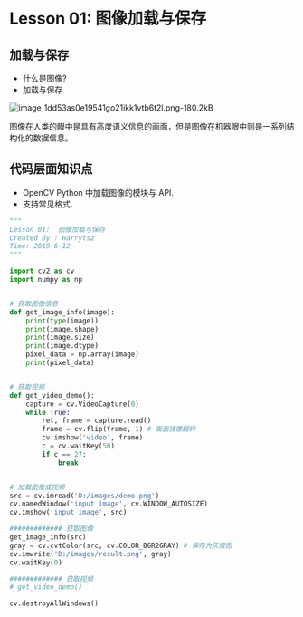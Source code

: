 # Lesson 01: 图像加载与保存

## 加载与保存
* 什么是图像?
* 加载与保存.

![image_1dd53as0e19541go21ikk1vtb6t2l.png-180.2kB][1]

图像在人类的眼中是具有高度语义信息的画面，但是图像在机器眼中则是一系列结构化的数据信息。

## 代码层面知识点
* OpenCV Python 中加载图像的模块与 API.
* 支持常见格式.

```python
"""
Lesson 01:  图像加载与保存
Created By : Harrytsz
Time: 2019-6-12
"""

import cv2 as cv
import numpy as np


# 获取图像信息
def get_image_info(image):
    print(type(image))
    print(image.shape)
    print(image.size)
    print(image.dtype)
    pixel_data = np.array(image)
    print(pixel_data)


# 获取视频
def get_video_demo():
    capture = cv.VideoCapture(0)
    while True:
        ret, frame = capture.read()
        frame = cv.flip(frame, 1) # 画面镜像翻转
        cv.imshow('video', frame)
        c = cv.waitKey(50)
        if c == 27:
            break


# 加载图像或视频
src = cv.imread('D:/images/demo.png')
cv.namedWindow('input image', cv.WINDOW_AUTOSIZE)
cv.imshow('input image', src)

############# 获取图像
get_image_info(src)
gray = cv.cvtColor(src, cv.COLOR_BGR2GRAY) # 保存为灰度图
cv.imwrite('D:/images/result.png', gray)
cv.waitKey(0)

############# 获取视频
# get_video_demo()

cv.destroyAllWindows()
```

  [1]: http://static.zybuluo.com/harrytsz/e8vixm87hziuq4ovjumyiq18/image_1dd53as0e19541go21ikk1vtb6t2l.png
